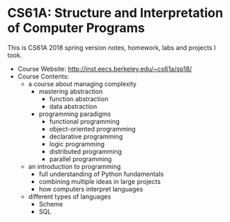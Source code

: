 # CS61A: Structure and Interpretation of Computer Programs

This is CS61A 2018 spring version notes, homework, labs and projects I took.

- Course Website: http://inst.eecs.berkeley.edu/~cs61a/sp18/
- Course Contents: 
    - a course about managing complexity
        - mastering abstraction
            - function abstraction
            - data abstraction
        - programming paradigms
            - functional programming
            - object-oriented programming
            - declarative programming
            - logic programming
            - distributed programming
            - parallel programming
    - an introduction to programming
        - full understanding of Python fundamentals
        - combining multiple ideas in large projects
        - how computers interpret languages
    - different types of languages
        - Scheme
        - SQL
